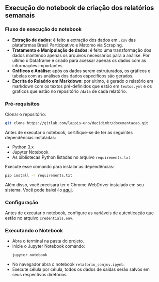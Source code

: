 ## Execução do notebook de criação dos relatórios semanais

### Fluxo de execução do notebook
- **Extração de dados**: é feito a extração dos dados em `.csv` das plataformas Brasil Participativo e Matomo via Scraping.
- **Tratamento e Manipulação de dados**: é feito uma transformação dos dados mantendo apenas os arquivos necessários para a análise. Por ultimo o Dataframe é criado para acessar apenas os dados com as informações importantes.
- **Gráficos e Análise**: após os dados serem estruturados, os gráficos e tabelas com as análises dos dados especificos são gerados.
- **Escrita do Relaório em Markdown**: por ultimo, é gerado o relatório em markdown com os textos pré-definidos que estão em `textos.yml` e os graficos que estão no repositório `/data` de cada relatório.

### Pré-requisitos

Clonar o repositório:
```bash
git clone https://gitlab.com/lappis-unb/decidimbr/documentacao.git
```

Antes de executar o notebook, certifique-se de ter as seguintes dependências instaladas:
- Python 3.x
- Jupyter Notebook
- As bibliotecas Python listadas no arquivo `requirements.txt`

Execute esse comando para instalar as dependências: 

```bash
pip install -r requirements.txt
```

Além disso, você precisará ter o Chrome WebDriver instalado em seu sistema. Você pode baixá-lo [aqui](https://chromedriver.chromium.org/downloads).


### Configuração
Antes de executar o notebook, configure as variáveis de autenticação que estão no arquivo `credentials.env`.

### Executando o Notebook

- Abra o terminal na pasta do projeto.
- Inicie o Jupyter Notebook comando: 
    ```bash 
    jupyter notebook
    ```
- No navegador abra o notebook `relatorio_conjuv.ipynb`.
- Execute célula por célula, todos os dados de saídas serão salvos em seus respectivos diretórios.





